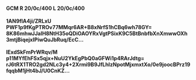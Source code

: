#### GCM R 20/0c/400 L 20/0c/400
**1AN9flA4ji/ZRLxU**<br/>**PWF1p9fKgPTROv77MMqr6AR+B8xNrfS1hCBq6wh78GY=**<br/>**8K86mhwJJaIH8NtH35oQDiOAOYRxVgtPSixK9C5BtBnbfbXnXmwwOXh3mtjBiqejxIPiwQuJbRuq/EcC...**<br/><br/>
**lExdSkFmPrWRqv/M**<br/>**p11MYfEhFSx5qjx+NuU2YkEgPbQ0aGFWi1p4RArJdtg=**<br/>**rJ6tRX1TRO2gd2NLc3y4+2Xrmi9B9JfLhIzNpotMjxmxtXo/0e9joocBPrz19fqqbM1jHt4bJ/U0CnKZ...**